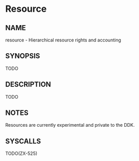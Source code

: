 # Resource

## NAME

resource - Hierarchical resource rights and accounting

## SYNOPSIS

TODO

## DESCRIPTION

TODO

## NOTES

Resources are currently experimental and private to the DDK.

## SYSCALLS

TODO(ZX-525)
